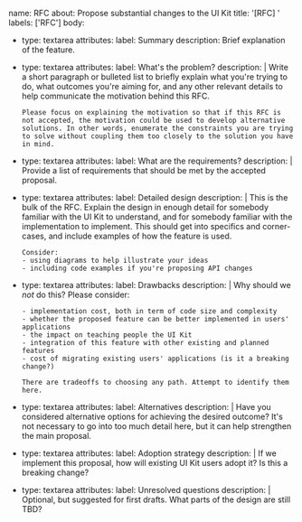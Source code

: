 name: RFC
about: Propose substantial changes to the UI Kit
title: '[RFC] '
labels: ['RFC']
body:
  - type: textarea
    attributes:
      label: Summary
      description: Brief explanation of the feature.

  - type: textarea
    attributes:
      label: What's the problem?
      description: |
        Write a short paragraph or bulleted list to briefly explain what you're trying to do, what outcomes you're aiming for, and any other relevant details to help communicate the motivation behind this RFC.

        Please focus on explaining the motivation so that if this RFC is not accepted, the motivation could be used to develop alternative solutions. In other words, enumerate the constraints you are trying to solve without coupling them too closely to the solution you have in mind.

  - type: textarea
    attributes:
      label: What are the requirements?
      description: |
        Provide a list of requirements that should be met by the accepted proposal.

  - type: textarea
    attributes:
      label: Detailed design
      description: |
        This is the bulk of the RFC. Explain the design in enough detail for somebody familiar with the UI Kit to understand, and for somebody familiar with the implementation to implement. This should get into specifics and corner-cases, and include examples of how the feature is used.

        Consider:
        - using diagrams to help illustrate your ideas
        - including code examples if you're proposing API changes

  - type: textarea
    attributes:
      label: Drawbacks
      description: |
        Why should we _not_ do this? Please consider:

        - implementation cost, both in term of code size and complexity
        - whether the proposed feature can be better implemented in users' applications
        - the impact on teaching people the UI Kit
        - integration of this feature with other existing and planned features
        - cost of migrating existing users' applications (is it a breaking change?)

        There are tradeoffs to choosing any path. Attempt to identify them here.

  - type: textarea
    attributes:
      label: Alternatives
      description: |
        Have you considered alternative options for achieving the desired outcome? It's not necessary to go into too much detail here, but it can help strengthen the main proposal.

  - type: textarea
    attributes:
      label: Adoption strategy
      description: |
        If we implement this proposal, how will existing UI Kit users adopt it? Is this a breaking change?

  - type: textarea
    attributes:
    label: Unresolved questions
    description: |
      Optional, but suggested for first drafts. What parts of the design are still TBD?
